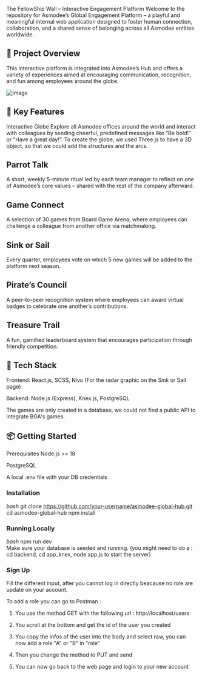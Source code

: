 The FellowShip Wall – Interactive Engagement Platform
Welcome to the repository for Asmodee’s Global Engagement Platform – a playful and meaningful internal web application designed to foster human connection, collaboration, and a shared sense of belonging across all Asmodee entities worldwide.

## 🚀 Project Overview
This interactive platform is integrated into Asmodee’s Hub and offers a variety of experiences aimed at encouraging communication, recognition, and fun among employees around the globe.

![image](https://github.com/user-attachments/assets/220904d8-6d37-4250-9953-9e7e8ce5c709)

## 🌟 Key Features
Interactive Globe
Explore all Asmodee offices around the world and interact with colleagues by sending cheerful, predefined messages like “Be bold!” or “Have a great day!”.
To create the globe, we used Three.js to have a 3D object, so that we could add the structures and the arcs. 

## Parrot Talk
A short, weekly 5-minute ritual led by each team manager to reflect on one of Asmodee’s core values – shared with the rest of the company afterward.

## Game Connect
A selection of 30 games from Board Game Arena, where employees can challenge a colleague from another office via matchmaking.

## Sink or Sail
Every quarter, employees vote on which 5 new games will be added to the platform next season.

## Pirate’s Council
A peer-to-peer recognition system where employees can award virtual badges to celebrate one another’s contributions.

## Treasure Trail
A fun, gamified leaderboard system that encourages participation through friendly competition.

## 🧰 Tech Stack
Frontend: React.js, SCSS, Nivo (For the radar graphic on the Sink or Sail page)

Backend: Node.js (Express), Knex.js, PostgreSQL

The games are only created in a database, we could not find a public API to integrate BGA's games. 

## 📦 Getting Started
Prerequisites
Node.js >= 18

PostgreSQL

A local .env file with your DB credentials

 ### Installation
_bash_
git clone https://github.com/your-username/asmodee-global-hub.git
cd asmodee-global-hub
npm install

### Running Locally
_bash_
npm run dev  
Make sure your database is seeded and running. (you might need to do a : cd backend, cd app_knex, node app.js to start the server) 

### Sign Up
Fill the different input, after you cannot log in directly beacause no role are update on your account.

To add a role you can go to Postman :
1. You use the method GET with the following url : http://localhost/users

2. You scroll at the bottom and get the id of the user you created

3. You copy the infos of the user into the body and select raw, you can now add a role "A" or "B" in "role"

4. Then you change the method to PUT and send

5. You can now go back to the web page and login to your new account